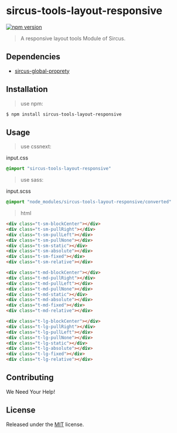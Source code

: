 # sircus-tools-layout-responsive

[![npm version](https://img.shields.io/npm/v/sircus-tools-layout-responsive.svg?style=flat)](https://www.npmjs.com/package/sircus-tools-layout-responsive)

> A responsive layout tools Module of Sircus.

## Dependencies
- [sircus-global-proprety](https://github.com/sircus/global-property)


## Installation

> use npm:

```bash
$ npm install sircus-tools-layout-responsive
```

## Usage

> use cssnext:

input.css
```css
@import "sircus-tools-layout-responsive"
```

> use sass:

input.scss
```css
@import "node_modules/sircus-tools-layout-responsive/converted"
```


> html

```html
<div class="t-sm-blockCenter"></div>
<div class="t-sm-pullRight"></div>
<div class="t-sm-pullLeft"></div>
<div class="t-sm-pullNone"></div>
<div class="t-sm-static"></div>
<div class="t-sm-absolute"></div>
<div class="t-sm-fixed"></div>
<div class="t-sm-relative"></div>

<div class="t-md-blockCenter"></div>
<div class="t-md-pullRight"></div>
<div class="t-md-pullLeft"></div>
<div class="t-md-pullNone"></div>
<div class="t-md-static"></div>
<div class="t-md-absolute"></div>
<div class="t-md-fixed"></div>
<div class="t-md-relative"></div>

<div class="t-lg-blockCenter"></div>
<div class="t-lg-pullRight"></div>
<div class="t-lg-pullLeft"></div>
<div class="t-lg-pullNone"></div>
<div class="t-lg-static"></div>
<div class="t-lg-absolute"></div>
<div class="t-lg-fixed"></div>
<div class="t-lg-relative"></div>
```


## Contributing

We Need Your Help!


## License
Released under the [MIT](https://github.com/sircus/license/blob/master/LICENSE) license.
